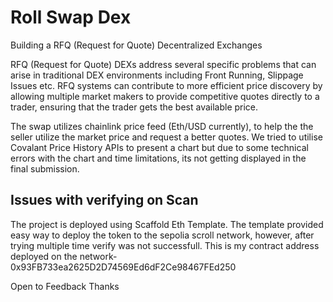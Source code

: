 # Roll Swap Dex

Building a RFQ (Request for Quote) Decentralized Exchanges

RFQ (Request for Quote) DEXs address several specific problems that can arise in traditional DEX environments including Front Running, Slippage Issues etc. RFQ systems can contribute to more efficient price discovery by allowing multiple market makers to provide competitive quotes directly to a trader, ensuring that the trader gets the best available price.

The swap utilizes chainlink price feed (Eth/USD currently), to help the the seller utilize the market price and request a better quotes. We tried to utilise Covalant Price History APIs to present a chart but due to some technical errors with the chart and time limitations, its not getting displayed in the final submission.


## Issues with verifying on Scan
The project is deployed using Scaffold Eth Template. 
The template provided easy way to deploy the token to the sepolia scroll network, however, after trying multiple time verify was not successfull.
This is my contract address deployed on the network- 0x93FB733ea2625D2D74569Ed6dF2Ce98467FEd250

Open to Feedback
Thanks
